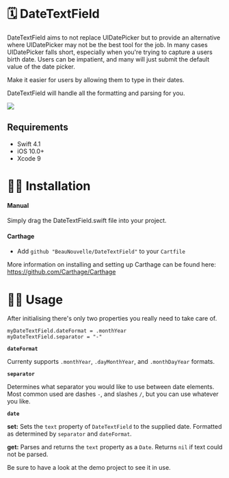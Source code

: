 # 🗓 DateTextField

DateTextField aims to not replace UIDatePicker but to provide an alternative where UIDatePicker may not be the best tool for the job.
In many cases UIDatePicker falls short, especially when you're trying to capture a users birth date. Users can be impatient, and many will just submit the default value of the date picker.

Make it easier for users by allowing them to type in their dates.

DateTextField will handle all the formatting and parsing for you.

![](images/demo.gif)

## Requirements
* Swift 4.1
* iOS 10.0+
* Xcode 9

# 🧙‍♂️ Installation

#### Manual
Simply drag the DateTextField.swift file into your project.

#### Carthage
- Add `github "BeauNouvelle/DateTextField"` to your `Cartfile`

More information on installing and setting up Carthage can be found here:
https://github.com/Carthage/Carthage


# 👩‍💻 Usage

After initialising there's only two properties you really need to take care of.

    myDateTextField.dateFormat = .monthYear
    myDateTextField.separator = "-"


**`dateFormat`**

Currenty supports `.monthYear`, `.dayMonthYear`, and `.monthDayYear` formats.

**`separator`**

Determines what separator you would like to use between date elements. Most common used are dashes `-`, and slashes `/`, but you can use whatever you like.

**`date`**

**set:** Sets the `text` property of `DateTextField` to the supplied date. Formatted as determined by `separator` and `dateFormat`.

**get:** Parses and returns the `text` property as a `Date`. Returns `nil` if text could not be parsed.


Be sure to have a look at the demo project to see it in use.